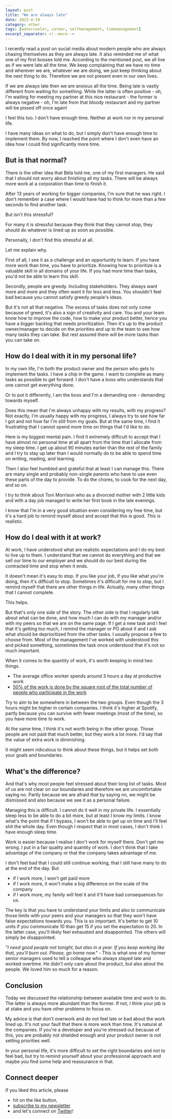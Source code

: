 ```yaml
---
layout: post
title: "We are always late"
date: 2023-4-19
category: other
tags: [watercooler, career, selfmanagement, timemanagement]
excerpt_separator: <!--more-->
---
```

I recently read a post on social media about modern people who are always chasing themselves as they are always late. It also reminded me of what one of my first bosses told me. According to the mentioned post, we all live as if we were late all the time. We keep complaining that we have no time and wherever we are, whatever we are doing, we just keep thinking about the next thing to do. Therefore we are not present even in our own lives.

If we are always late then we are anxious all the time. Being late is vastly different from waiting for something. While the latter is often positive - oh, I'm waiting for meeting my partner at this nice restaurant - the former is always negative - oh, I'm late from that bloody restaurant and my partner will be pissed off once again!

I feel this too. I don't have enough time. Neither at work nor in my personal life.

I have many ideas on what to do, but I simply don't have enough time to implement them. By now, I reached the point where I don't even have an idea how I could find significantly more time.

## But is that normal?

There is the other idea that Béla told me, one of my first managers. He said that I should not worry about finishing all my tasks. There will be always more work at a corporation than time to finish it.

After 13 years of working for bigger companies, I'm sure that he was right. I don't remember a case where I would have had to think for more than a few seconds to find another task.

But isn't this stressful?

For many it is stressful because they think that they cannot stop, they should do whatever is lined up as soon as possible.

Personally, I don't find this stressful at all.

Let me explain why.

First of all, I see it as a challenge and an opportunity to learn. If you have more work than time, you have to prioritize. Knowing how to prioritize is a valuable skill in all domains of your life. If you had more time than tasks, you'd not be able to learn this skill.

Secondly, people are greedy. Including stakeholders. They always want more and more and they often want it for less and less. You shouldn't feel bad because you cannot satisfy greedy people's ideas.

But it's not all that negative. The excess of tasks does not only come because of greed, it's also a sign of creativity and care. You and your team know how to improve the code, how to make your product better, hence you have a bigger backlog that needs prioritization. Then it's up to the product owner/manager to decide on the priorities and up to the team to see how many tasks they can take. But rest assured there will be more tasks than you can take on.

## How do I deal with it in my personal life?

In my own life, I'm both the product owner and the person who gets to implement the tasks. I have a chip in the game. I want to complete as many tasks as possible to get forward. I don't have a boss who understands that one cannot get everything done.

Or to put it differently, I am the boss and I'm a demanding one - demanding towards myself.

Does this mean that I'm always unhappy with my results, with my progress? Not exactly, I'm usually happy with my progress, I always try to see how far I got and not how far I'm still from my goals. But at the same time, I find it frustrating that I cannot spend more time on things that I'd like to do.

Here is my biggest mental pain. I find it extremely difficult to accept that I have almost no personal time at all apart from the time that I allocate from my sleep time. I get up about 90 minutes earlier than the rest of the family and I try to stay up later than I would normally do to be able to spend time on writing, reading, and learning.

Then I also feel humbled and grateful that at least I can manage this. There are many single and probably non-single parents who have to use even these parts of the day to provide. To do the chores, to cook for the next day, and so on.

I try to think about Toni Morrison who as a divorced mother with 2 little kids and with a day job managed to write her first book in the late evenings.

I know that I'm in a very good situation even considering my free time, but it's a hard job to remind myself about and accept that *this* is good. *This* is realistic.

## How do I deal with it at work?

At work, I have understood what are realistic expectations and I do my best to live up to them. I understand that we cannot do everything and that we sell our time to our employer and we should do our best during the contracted time and stop when it ends.

It doesn't mean it's easy to stop. If you like your job, if you like what you're doing, then it's difficult to stop. Sometimes it's difficult for me to stop, but I remind myself that there are other things in life. Actually, many other things that I cannot complete. 

This helps.

But that's only one side of the story. The other side is that I regularly talk about what can be done, and how much I can do with my manager and/or with my peers so that we are on the same page. If I get a new task and I feel that it's getting too much, I remind the manager or PO about it and I ask what should be deprioritized from the other tasks. I usually propose a few to choose from. Most of the management I've worked with understood this and picked something, sometimes the task once understood that it's not so much important.

When it comes to the quantity of work, it's worth keeping in mind two things.
- The average office worker spends around 3 hours a day at productive work
- [50% of the work is done by the square root of the total number of people who participate in the work](https://www.sandordargo.com/blog/2022/08/03/prices-law)

Try to aim to be somewhere in between the two groups. Even though the 3 hours might be higher in certain companies. I think it's higher at Spotify, partly because you can survive with fewer meetings (most of the time), so you have more time to work.

At the same time, I think it's not worth being in the other group. Those people are not paid that much better, but they work a lot more. I'd say that the value of extra work is diminishing.

It might seem ridiculous to think about these things, but it helps set both your goals and boundaries.

## What's the difference?

And that's why most people feel stressed about their long list of tasks. Most of us are not clear on our boundaries and therefore we are uncomfortable saying no. Partly because we are afraid that by saying no, we might be dismissed and also because we see it as a personal failure.

Managing this is difficult. I cannot do it well in my private life. I essentially sleep less to be able to do a bit more, but at least I know my limits. I know what's the point that if I bypass, I won't be able to get up on time and I'll feel shit the whole day. Even though I respect that in most cases, I don't think I have enough sleep time.

Work is easier because I realise I don't work for myself there. Don't get me wrong. I put in a fair quality and quantity of work. I don't think that I take advantage of the company or that the company takes advantage of me.

I don't feel bad that I could still continue working, that I still have many to do at the end of the day. But
- if I work more, I won't get paid more
- if I work more, it won't make a big difference on the scale of the company
- if I work more, my family will feel it and it'll have bad consequences for us.

The key is that you have to understand your limits and also to communicate those limits with your peers and your managers so that they won't have false expectations towards you. This is so important. It's better to get 10 units if you communicate 10 than get 15 if you set the expectation to 20. In the latter case, you'll likely feel exhausted and disappointed. The others will simply be disappointed.

*"I need good people not tonight, but also in a year. If you keep working like that, you'll burn out. Please, go home now."* - This is what one of my former senior managers used to tell a colleague who always stayed late and worked overtime. He didn't only care about the product, but also about the people. We loved him so much for a reason.

## Conclusion

Today we discussed the relationship between available time and work to do. The latter is always more abundant than the former. If not, I think your job is at stake and you have other problems to focus on.

My advice is that don't overwork and do not feel late or bad about the work lined up. It's not your fault that there is more work than time. It's natural at the companies. If you're a developer and you're stressed out because of this, you are probably not shielded enough and your product owner is not setting priorities well.

In your personal life, it's more difficult to set the right boundaries and not to feel bad, but try to remind yourself about your professional approach and maybe you find some help and reassurance in that.

## Connect deeper

If you liked this article, please 
- hit on the like button,  
- [subscribe to my newsletter](http://eepurl.com/gvcv1j) 
- and let's connect on [Twitter](https://twitter.com/SandorDargo)!